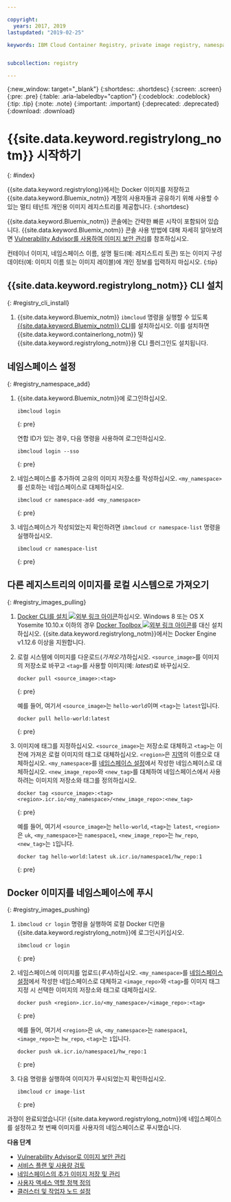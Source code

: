 ```yaml
---

copyright:
  years: 2017, 2019
lastupdated: "2019-02-25"

keywords: IBM Cloud Container Registry, private image registry, namespaces, image security


subcollection: registry

---
```


{:new_window: target="_blank"}
{:shortdesc: .shortdesc}
{:screen: .screen}
{:pre: .pre}
{:table: .aria-labeledby="caption"}
{:codeblock: .codeblock}
{:tip: .tip}
{:note: .note}
{:important: .important}
{:deprecated: .deprecated}
{:download: .download}

# {{site.data.keyword.registrylong_notm}} 시작하기
{: #index}

{{site.data.keyword.registrylong}}에서는 Docker 이미지를 저장하고 {{site.data.keyword.Bluemix_notm}} 계정의 사용자들과 공유하기 위해 사용할 수 있는 멀티 테넌트 개인용 이미지 레지스트리를 제공합니다.
{:shortdesc}

{{site.data.keyword.Bluemix_notm}} 콘솔에는 간략한 빠른 시작이 포함되어 있습니다. {{site.data.keyword.Bluemix_notm}} 콘솔 사용 방법에 대해 자세히 알아보려면 [Vulnerability Advisor를 사용하여 이미지 보안 관리](/docs/services/va?topic=va-va_index)를 참조하십시오.

컨테이너 이미지, 네임스페이스 이름, 설명 필드(예: 레지스트리 토큰) 또는 이미지 구성 데이터(예: 이미지 이름 또는 이미지 레이블)에 개인 정보를 입력하지 마십시오.
{:tip}

## {{site.data.keyword.registrylong_notm}} CLI 설치
{: #registry_cli_install}

1. {{site.data.keyword.Bluemix_notm}} `ibmcloud` 명령을 실행할 수 있도록 [{{site.data.keyword.Bluemix_notm}} CLI](/docs/cli?topic=cloud-cli-ibmcloud-cli#ibmcloud-cli)를 설치하십시오. 이를 설치하면 {{site.data.keyword.containerlong_notm}} 및 {{site.data.keyword.registrylong_notm}}용 CLI 플러그인도 설치됩니다.

## 네임스페이스 설정
{: #registry_namespace_add}

1. {{site.data.keyword.Bluemix_notm}}에 로그인하십시오.

   ```
   ibmcloud login
   ```
   {: pre}

   연합 ID가 있는 경우, 다음 명령을 사용하여 로그인하십시오.

   ```
   ibmcloud login --sso
   ```
   {: pre}

2. 네임스페이스를 추가하여 고유의 이미지 저장소를 작성하십시오. `<my_namespace>`를 선호하는 네임스페이스로 대체하십시오.

   ```
   ibmcloud cr namespace-add <my_namespace>
   ```
   {: pre}

3. 네임스페이스가 작성되었는지 확인하려면 `ibmcloud cr namespace-list` 명령을 실행하십시오.

   ```
   ibmcloud cr namespace-list
   ```
   {: pre}

## 다른 레지스트리의 이미지를 로컬 시스템으로 가져오기
{: #registry_images_pulling}

1. [Docker CLI를 설치 ![외부 링크 아이콘](../../icons/launch-glyph.svg "외부 링크 아이콘")](https://www.docker.com/community-edition#/download)하십시오. Windows 8 또는 OS X Yosemite 10.10.x 이하의 경우 [Docker Toolbox ![외부 링크 아이콘](../../icons/launch-glyph.svg "외부 링크 아이콘")](https://docs.docker.com/toolbox/)를 대신 설치하십시오. {{site.data.keyword.registrylong_notm}}에서는 Docker Engine v1.12.6 이상을 지원합니다.

2. 로컬 시스템에 이미지를 다운로드(_가져오기_)하십시오. `<source_image>`를 이미지의 저장소로 바꾸고 `<tag>`를 사용할 이미지(예: _latest_)로 바꾸십시오.

   ```
   docker pull <source_image>:<tag>
   ```
   {: pre}

   예를 들어, 여기서 `<source_image>`는 `hello-world`이며 `<tag>`는 `latest`입니다.

   ```
   docker pull hello-world:latest
   ```
   {: pre}

3. 이미지에 태그를 지정하십시오. `<source_image>`는 저장소로 대체하고 `<tag>`는 이전에 가져온 로컬 이미지의 태그로 대체하십시오. `<region>`은 [지역](/docs/services/Registry?topic=registry-registry_overview#registry_regions)의 이름으로 대체하십시오. `<my_namespace>`를 [네임스페이스 설정](/docs/services/Registry?topic=registry-index#registry_namespace_add)에서 작성한 네임스페이스로 대체하십시오. `<new_image_repo>`와 `<new_tag>`를 대체하여 네임스페이스에서 사용하려는 이미지의 저장소와 태그를 정의하십시오.

   ```
   docker tag <source_image>:<tag> <region>.icr.io/<my_namespace>/<new_image_repo>:<new_tag>
   ```
   {: pre}

   예를 들어, 여기서 `<source_image>`는 `hello-world`, `<tag>`는 `latest`, `<region>`은 `uk`, `<my_namespace>`는 `namespace1`, `<new_image_repo>`는 `hw_repo`, `<new_tag>`는 `1`입니다.

   ```
   docker tag hello-world:latest uk.icr.io/namespace1/hw_repo:1
   ```
   {: pre}

## Docker 이미지를 네임스페이스에 푸시
{: #registry_images_pushing}

1. `ibmcloud cr login` 명령을 실행하여 로컬 Docker 디먼을 {{site.data.keyword.registrylong_notm}}에 로그인시키십시오.

   ```
   ibmcloud cr login
   ```
   {: pre}

2. 네임스페이스에 이미지를 업로드(_푸시_)하십시오. `<my_namespace>`를 [네임스페이스 설정](/docs/services/Registry?topic=registry-index#registry_namespace_add)에서 작성한 네임스페이스로 대체하고 `<image_repo>`와 `<tag>`를 이미지 태그 지정 시 선택한 이미지의 저장소와 태그로 대체하십시오.

   ```
   docker push <region>.icr.io/<my_namespace>/<image_repo>:<tag>
   ```
   {: pre}
   
   예를 들어, 여기서 `<region>`은 `uk`, `<my_namespace>`는 `namespace1`, `<image_repo>`는 `hw_repo`, `<tag>`는 `1`입니다.

   ```
   docker push uk.icr.io/namespace1/hw_repo:1
   ```
   {: pre}

3. 다음 명령을 실행하여 이미지가 푸시되었는지 확인하십시오.

   ```
   ibmcloud cr image-list
   ```
   {: pre}

과정이 완료되었습니다! {{site.data.keyword.registrylong_notm}}에 네임스페이스를 설정하고 첫 번째 이미지를 사용자의 네임스페이스로 푸시했습니다.

**다음 단계**

- [Vulnerability Advisor로 이미지 보안 관리](/docs/services/va?topic=va-va_index)
- [서비스 플랜 및 사용량 검토](/docs/services/Registry?topic=registry-registry_overview#registry_plans)
- [네임스페이스의 추가 이미지 저장 및 관리](/docs/services/Registry?topic=registry-registry_images_)
- [사용자 액세스 역할 정책 정의](/docs/services/Registry?topic=registry-user#user)
- [클러스터 및 작업자 노드 설정](/docs/containers?topic=containers-clusters#clusters)
